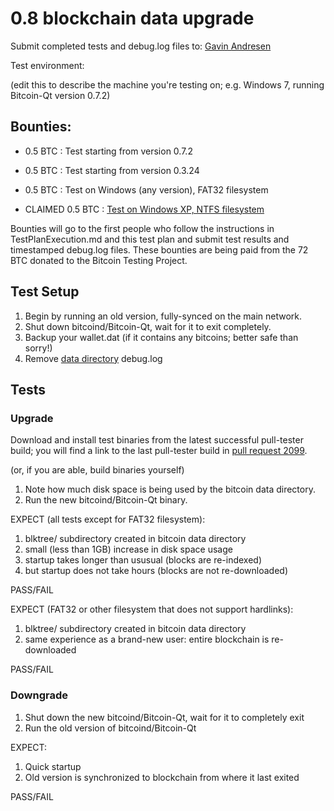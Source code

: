 # 0.8 blockchain data upgrade

Submit completed tests and debug.log files to:  [Gavin Andresen](mailto:gavin@bitcoinfoundation.org)

Test environment:

(edit this to describe the machine you're testing on; e.g. Windows 7, running Bitcoin-Qt version 0.7.2)

## Bounties:

- 0.5 BTC : Test starting from version 0.7.2
- 0.5 BTC : Test starting from version 0.3.24
- 0.5 BTC : Test on Windows (any version), FAT32 filesystem 

- CLAIMED 0.5 BTC : [Test on Windows XP, NTFS filesystem](https://github.com/weapon-x/QA/blob/master/TestPlanExecution.md)

Bounties will go to the first people who follow the instructions in TestPlanExecution.md and this test plan and
submit test results and timestamped debug.log files. These bounties are being paid from the 72 BTC donated
to the Bitcoin Testing Project.

## Test Setup

1. Begin by running an old version, fully-synced on the main network.
2. Shut down bitcoind/Bitcoin-Qt, wait for it to exit completely.
3. Backup your wallet.dat (if it contains any bitcoins; better safe than sorry!)
4. Remove [data directory](https://en.bitcoin.it/wiki/Data_directory) debug.log

## Tests

### Upgrade

Download and install test binaries from the latest successful pull-tester build; you will find a link to
the last pull-tester build in [pull request 2099](https://github.com/bitcoin/bitcoin/pull/2099).

(or, if you are able, build binaries yourself)

1. Note how much disk space is being used by the bitcoin data directory.
2. Run the new bitcoind/Bitcoin-Qt binary.

EXPECT (all tests except for FAT32 filesystem):

1. blktree/ subdirectory created in bitcoin data directory
2. small (less than 1GB) increase in disk space usage
3. startup takes longer than ususual (blocks are re-indexed)
4. but startup does not take hours (blocks are not re-downloaded)

PASS/FAIL


EXPECT (FAT32 or other filesystem that does not support hardlinks):

1. blktree/ subdirectory created in bitcoin data directory
2. same experience as a brand-new user: entire blockchain is re-downloaded

PASS/FAIL


### Downgrade

1. Shut down the new bitcoind/Bitcoin-Qt, wait for it to completely exit
2. Run the old version of bitcoind/Bitcoin-Qt

EXPECT:

1. Quick startup
2. Old version is synchronized to blockchain from where it last exited

PASS/FAIL
